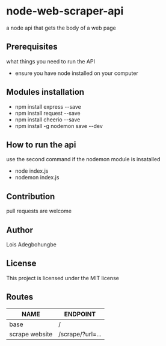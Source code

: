 # node-web-scraper-api
a node api that gets the body of a web page

## Prerequisites
what things you need to run the API
* ensure you have node installed on your computer

## Modules installation
* npm install express --save
* npm install request --save
* npm install cheerio --save
* npm install -g nodemon save --dev

## How to run the api
use the second command if the nodemon module is insatalled
* node index.js
* nodemon index.js

## Contribution
pull requests are welcome

## Author
Lois Adegbohungbe

## License
This project is licensed under the MIT license

## Routes
|                   NAME                         |   ENDPOINT            |
| -----------------------------------------------| ----------------------|
| base                                           |      /                |
| scrape website                                 | /scrape/?url=...      |

